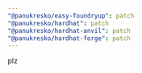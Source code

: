 ```yaml
---
"@panukresko/easy-foundryup": patch
"@panukresko/hardhat": patch
"@panukresko/hardhat-anvil": patch
"@panukresko/hardhat-forge": patch
---
```


plz
